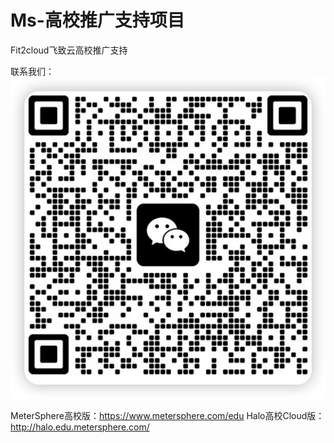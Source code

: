 # Ms-高校推广支持项目

Fit2cloud飞致云高校推广支持

联系我们：
![](assets/16794655059574.jpg)


MeterSphere高校版：https://www.metersphere.com/edu
Halo高校Cloud版：http://halo.edu.metersphere.com/
